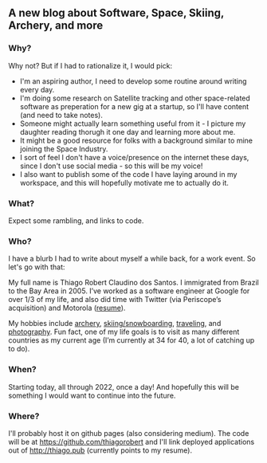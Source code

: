 ## A new blog about Software, Space, Skiing, Archery, and more

### Why?

Why not? But if I had to rationalize it, I would pick:

*   I'm an aspiring author, I need to develop some routine around writing every day.
*   I'm doing some research on Satellite tracking and other space-related
software as preperation for a new gig at a startup, so I'll have content (and need to take notes).
*   Someone might actually learn something useful from it - I picture my daughter reading
thorugh it one day and learning more about me.
*   It might be a good resource for folks with a background similar to mine
joining the Space Industry.
*   I sort of feel I don't have a voice/presence on the internet these days,
since I don't use social media - so this will be my voice!
*   I also want to publish some of the code I have laying around in my workspace, and
this will hopefully motivate me to actually do it.

### What?

Expect some rambling, and links to code.

### Who?

I have a blurb I had to write about myself a while back, for a work event.
So let's go with that: 

My full name is Thiago Robert Claudino dos Santos. I immigrated from Brazil to
the Bay Area in 2005. I’ve worked as a software engineer at Google for over 1/3
of my life, and also did time with Twitter (via Periscope’s acquisition) and
Motorola ([resume](http://thiago.pub)).

My hobbies include [archery](https://photos.app.goo.gl/z6zQR6pPCAELpb9j6),
[skiing/snowboarding](http://www.youtube.com/watch?v=Ej7MHb8tXik&t=1m6s),
[traveling](https://www.google.com/maps/d/u/0/edit?mid=1NxYyDCK16PnSmAS9fKU91MbjUFA&usp=sharing),
and [photography](https://unsplash.com/@thiagorobert).
Fun fact, one of my life goals is to visit as many different countries as my
current age (I’m currently at 34 for 40, a lot of catching up to do).


### When?

Starting today, all through 2022, once a day! And hopefully this will be something
I would want to continue into the future.

### Where?

I'll probably host it on github pages (also considering medium).
The code will be at <https://github.com/thiagorobert> and I'll link
deployed applications out of <http://thiago.pub> (currently points to my resume).

